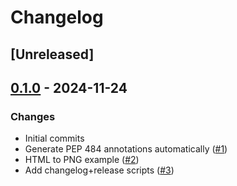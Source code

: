 # Changelog

## [Unreleased]

## <span id="0-1-0" /> [0.1.0](git@kkroening.github.com:kkroening/ultralight-cffi/compare/0.0.0...0.1.0) - 2024-11-24

### Changes

* Initial commits
* Generate PEP 484 annotations automatically ([#1](git@kkroening.github.com:kkroening/ultralight-cffi/pull/1))
* HTML to PNG example ([#2](git@kkroening.github.com:kkroening/ultralight-cffi/pull/2))
* Add changelog+release scripts ([#3](git@kkroening.github.com:kkroening/ultralight-cffi/pull/3))
